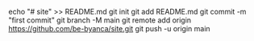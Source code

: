 echo "# site" >> README.md
git init
git add README.md
git commit -m "first commit"
git branch -M main
git remote add origin https://github.com/be-byanca/site.git
git push -u origin main
